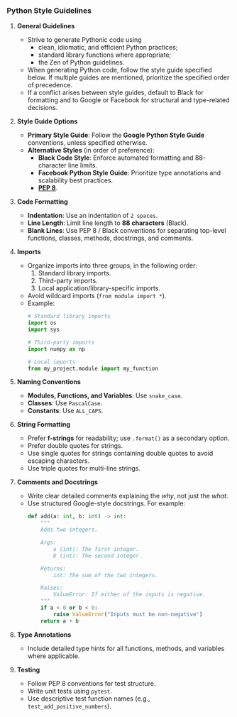 ### **Python Style Guidelines**

1. **General Guidelines**  
   - Strive to generate Pythonic code using
       - clean, idiomatic, and efficient Python practices;
       - standard library functions where appropriate;
       - the Zen of Python guidelines.
   - When generating Python code, follow the style guide specified below. If multiple guides are mentioned, prioritize the specified order of precedence.
   - If a conflict arises between style guides, default to Black for formatting and to Google or Facebook for structural and type-related decisions.

2. **Style Guide Options**  
   - **Primary Style Guide**: Follow the **Google Python Style Guide** conventions, unless specified otherwise.
   - **Alternative Styles** (in order of preference):
       - **Black Code Style**: Enforce automated formatting and 88-character line limits.
       - **Facebook Python Style Guide**: Prioritize type annotations and scalability best practices.
       - **[PEP 8](https://peps.python.org/pep-0008/)**.

3. **Code Formatting**  
   - **Indentation**: Use an indentation of `2 spaces`.
   - **Line Length**: Limit line length to **88 characters** (Black).
   - **Blank Lines**: Use PEP 8 / Black conventions for separating top-level functions, classes, methods, docstrings, and comments.

4. **Imports**  
   - Organize imports into three groups, in the following order:
      1. Standard library imports.
      2. Third-party imports.
      3. Local application/library-specific imports.
   - Avoid wildcard imports (`from module import *`).
   - Example:
     ```python
     # Standard library imports
     import os
     import sys

     # Third-party imports
     import numpy as np

     # Local imports
     from my_project.module import my_function
     ```

5. **Naming Conventions**  
   - **Modules, Functions, and Variables**: Use `snake_case`.
   - **Classes**: Use `PascalCase`.
   - **Constants**: Use `ALL_CAPS`.

6. **String Formatting**  
   - Prefer **f-strings** for readability; use `.format()` as a secondary option.
   - Prefer double quotes for strings.
   - Use single quotes for strings containing double quotes to avoid escaping characters.
   - Use triple quotes for multi-line strings.

7. **Comments and Docstrings**  
   - Write clear detailed comments explaining the *why*, not just the *what*.
   - Use structured Google-style docstrings. For example:
     ```python
     def add(a: int, b: int) -> int:
         """
         Adds two integers.

         Args:
             a (int): The first integer.
             b (int): The second integer.

         Returns:
             int: The sum of the two integers.

         Raises:
             ValueError: If either of the inputs is negative.
         """
         if a < 0 or b < 0:
             raise ValueError("Inputs must be non-negative")
         return a + b
     ```

8. **Type Annotations**  
   - Include detailed type hints for all functions, methods, and variables where applicable.

9. **Testing**  
   - Follow PEP 8 conventions for test structure.
   - Write unit tests using `pytest`.
   - Use descriptive test function names (e.g., `test_add_positive_numbers`).
